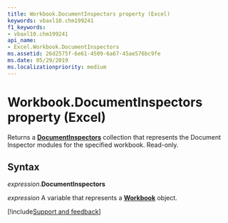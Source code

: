 ```yaml
---
title: Workbook.DocumentInspectors property (Excel)
keywords: vbaxl10.chm199241
f1_keywords:
- vbaxl10.chm199241
api_name:
- Excel.Workbook.DocumentInspectors
ms.assetid: 26d2575f-6e61-4509-6a67-45ae576bc9fe
ms.date: 05/29/2019
ms.localizationpriority: medium
---
```



# Workbook.DocumentInspectors property (Excel)

Returns a **[DocumentInspectors](Office.DocumentInspectors.md)** collection that represents the Document Inspector modules for the specified workbook. Read-only.


## Syntax

_expression_.**DocumentInspectors**

_expression_ A variable that represents a **[Workbook](Excel.Workbook.md)** object.




[!include[Support and feedback](~/includes/feedback-boilerplate.md)]